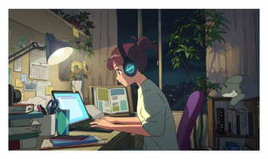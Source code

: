 <script src="[https://lifeofdiscipline.com/notion/habit/cm5bfm2h90000mq0cr0zsb1gf?darkTheme=0&key=cm5bfm9ab00000cmqd1mrd50y](https://lifeofdiscipline.com/notion/habit/cm5bfm2h90000mq0cr0zsb1gf?darkTheme=1&key=cm5bfm9ab00000cmqd1mrd50y)"></script>

![](https://github.com/analauracoan/building-games/blob/main/_%20(8).jpeg)
